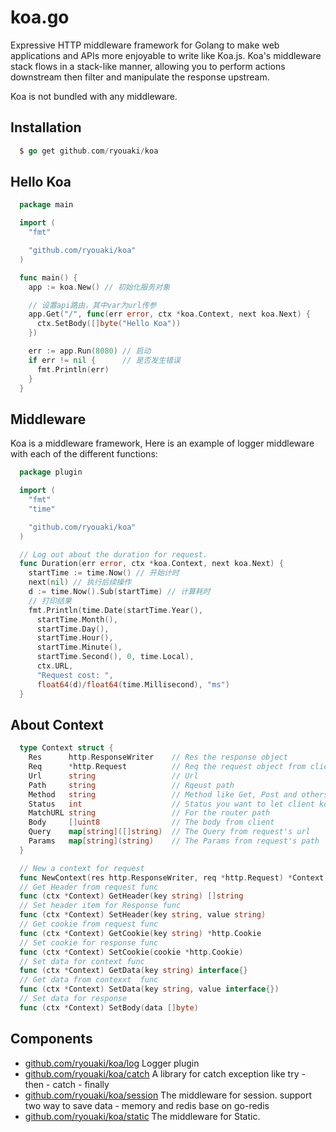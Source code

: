 # koa.go
Expressive HTTP middleware framework for Golang to make web applications and APIs more enjoyable to write like Koa.js. Koa's middleware stack flows in a stack-like manner, allowing you to perform actions downstream then filter and manipulate the response upstream.

Koa is not bundled with any middleware.

## Installation
```go
  $ go get github.com/ryouaki/koa
```

## Hello Koa
```go
  package main

  import (
    "fmt"

    "github.com/ryouaki/koa"
  )

  func main() {
    app := koa.New() // 初始化服务对象

    // 设置api路由，其中var为url传参
    app.Get("/", func(err error, ctx *koa.Context, next koa.Next) {
      ctx.SetBody([]byte("Hello Koa"))
    })

    err := app.Run(8080) // 启动
    if err != nil {      // 是否发生错误
      fmt.Println(err)
    }
  }
```

## Middleware
Koa is a middleware framework, Here is an example of logger middleware with each of the different functions:

```go
  package plugin

  import (
    "fmt"
    "time"

    "github.com/ryouaki/koa"
  )

  // Log out about the duration for request.
  func Duration(err error, ctx *koa.Context, next koa.Next) {
    startTime := time.Now() // 开始计时
    next(nil) // 执行后续操作
    d := time.Now().Sub(startTime) // 计算耗时
    // 打印结果
    fmt.Println(time.Date(startTime.Year(),
      startTime.Month(),
      startTime.Day(),
      startTime.Hour(),
      startTime.Minute(),
      startTime.Second(), 0, time.Local),
      ctx.URL,
      "Request cost: ",
      float64(d)/float64(time.Millisecond), "ms")
  }
```

## About Context
```go
  type Context struct {
    Res      http.ResponseWriter    // Res the response object
    Req      *http.Request          // Req the request object from client
    Url      string                 // Url
    Path     string                 // Rqeust path
    Method   string                 // Method like Get, Post and others
    Status   int                    // Status you want to let client konw for the request
    MatchURL string                 // For the router path
    Body     []uint8                // The body from client
    Query    map[string]([]string)  // The Query from request's url
    Params   map[string](string)    // The Params from request's path
  }

  // New a context for request
  func NewContext(res http.ResponseWriter, req *http.Request) *Context
  // Get Header from request func
  func (ctx *Context) GetHeader(key string) []string 
  // Set header item for Response func
  func (ctx *Context) SetHeader(key string, value string)
  // Get cookie from request func
  func (ctx *Context) GetCookie(key string) *http.Cookie
  // Set cookie for response func
  func (ctx *Context) SetCookie(cookie *http.Cookie)
  // Set data for context func
  func (ctx *Context) GetData(key string) interface{}
  // Get data from contexxt  func
  func (ctx *Context) SetData(key string, value interface{})
  // Set data for response
  func (ctx *Context) SetBody(data []byte)
```

## Components
- [github.com/ryouaki/koa/log](https://github.com/ryouaki/koa/blob/main/log/log.md) Logger plugin
- [github.com/ryouaki/koa/catch](https://github.com/ryouaki/koa/blob/main/catch/catch.md) A library for catch exception like try - then - catch - finally
- [github.com/ryouaki/koa/session](https://github.com/ryouaki/koa/blob/main/session/session.md) The middleware for session. support two way to save data - memory and redis base on go-redis
- [github.com/ryouaki/koa/static](https://github.com/ryouaki/koa/blob/main/static/static.md) The middleware for Static.
